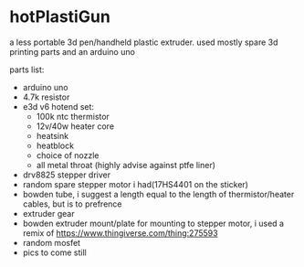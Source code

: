 # hotPlastiGun

a less portable 3d pen/handheld plastic extruder. used mostly spare 3d printing parts and an arduino uno

parts list:
- arduino uno
- 4.7k resistor
- e3d v6 hotend set:
  - 100k ntc thermistor
  - 12v/40w heater core
  - heatsink
  - heatblock
  - choice of nozzle
  - all metal throat (highly advise against ptfe liner)
- drv8825 stepper driver
- random spare stepper motor i had(17HS4401 on the sticker)
- bowden tube, i suggest a length equal to the length of thermistor/heater cables, but is to prefrence
- extruder gear
- bowden extruder mount/plate for mounting to stepper motor, i used a remix of https://www.thingiverse.com/thing:275593
- random mosfet
- pics to come still
